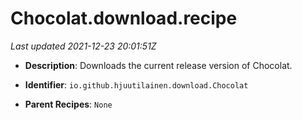 # Chocolat.download.recipe

_Last updated 2021-12-23 20:01:51Z_

- **Description**: Downloads the current release version of Chocolat.

- **Identifier**: `io.github.hjuutilainen.download.Chocolat`

- **Parent Recipes**: `None`
